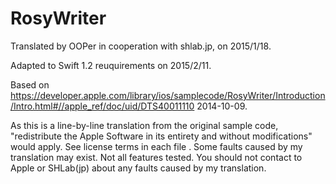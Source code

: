 # RosyWriter

Translated by OOPer in cooperation with shlab.jp, on 2015/1/18.

Adapted to Swift 1.2 reuquirements on 2015/2/11.

Based on
<https://developer.apple.com/library/ios/samplecode/RosyWriter/Introduction/Intro.html#//apple_ref/doc/uid/DTS40011110>
2014-10-09.

As this is a line-by-line translation from the original sample code, "redistribute the Apple Software in its entirety and without modifications" would apply. See license terms in each file .
Some faults caused by my translation may exist. Not all features tested.
You should not contact to Apple or SHLab(jp) about any faults caused by my translation.
